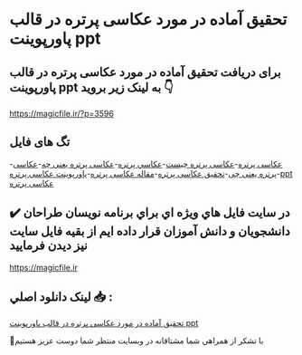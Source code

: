 # تحقیق آماده در مورد عکاسی پرتره در قالب پاورپوینت ppt

## برای دریافت تحقیق آماده در مورد عکاسی پرتره در قالب پاورپوینت ppt به لینک زیر بروید 👇

https://magicfile.ir/?p=3596

## تگ های فایل

-[عکاسی پرتره](https://magicfile.ir/product/%d8%aa%d8%ad%d9%82%db%8c%d9%82-%d8%a2%d9%85%d8%a7%d8%af%d9%87-%d8%b9%da%a9%d8%a7%d8%b3%db%8c-%d9%be%d8%b1%d8%aa%d8%b1%d9%87-%d9%be%d8%a7%d9%88%d8%b1%d9%be%d9%88%db%8c%d9%86%d8%aa/)-[عکاسی پرتره چیست](https://magicfile.ir/product/%d8%aa%d8%ad%d9%82%db%8c%d9%82-%d8%a2%d9%85%d8%a7%d8%af%d9%87-%d8%b9%da%a9%d8%a7%d8%b3%db%8c-%d9%be%d8%b1%d8%aa%d8%b1%d9%87-%d9%be%d8%a7%d9%88%d8%b1%d9%be%d9%88%db%8c%d9%86%d8%aa/)-[عكاسي پرتره](https://magicfile.ir/product/%d8%aa%d8%ad%d9%82%db%8c%d9%82-%d8%a2%d9%85%d8%a7%d8%af%d9%87-%d8%b9%da%a9%d8%a7%d8%b3%db%8c-%d9%be%d8%b1%d8%aa%d8%b1%d9%87-%d9%be%d8%a7%d9%88%d8%b1%d9%be%d9%88%db%8c%d9%86%d8%aa/)-[عکاسی پرتره یعنی چه](https://magicfile.ir/product/%d8%aa%d8%ad%d9%82%db%8c%d9%82-%d8%a2%d9%85%d8%a7%d8%af%d9%87-%d8%b9%da%a9%d8%a7%d8%b3%db%8c-%d9%be%d8%b1%d8%aa%d8%b1%d9%87-%d9%be%d8%a7%d9%88%d8%b1%d9%be%d9%88%db%8c%d9%86%d8%aa/)-[عکاسی پرتره یعنی چی](https://magicfile.ir/product/%d8%aa%d8%ad%d9%82%db%8c%d9%82-%d8%a2%d9%85%d8%a7%d8%af%d9%87-%d8%b9%da%a9%d8%a7%d8%b3%db%8c-%d9%be%d8%b1%d8%aa%d8%b1%d9%87-%d9%be%d8%a7%d9%88%d8%b1%d9%be%d9%88%db%8c%d9%86%d8%aa/)-[تحقیق عکاسی پرتره](https://magicfile.ir/product/%d8%aa%d8%ad%d9%82%db%8c%d9%82-%d8%a2%d9%85%d8%a7%d8%af%d9%87-%d8%b9%da%a9%d8%a7%d8%b3%db%8c-%d9%be%d8%b1%d8%aa%d8%b1%d9%87-%d9%be%d8%a7%d9%88%d8%b1%d9%be%d9%88%db%8c%d9%86%d8%aa/)-[مقاله عکاسی پرتره](https://magicfile.ir/product/%d8%aa%d8%ad%d9%82%db%8c%d9%82-%d8%a2%d9%85%d8%a7%d8%af%d9%87-%d8%b9%da%a9%d8%a7%d8%b3%db%8c-%d9%be%d8%b1%d8%aa%d8%b1%d9%87-%d9%be%d8%a7%d9%88%d8%b1%d9%be%d9%88%db%8c%d9%86%d8%aa/)-[پاورپوینت عکاسی پرتره](https://magicfile.ir/product/%d8%aa%d8%ad%d9%82%db%8c%d9%82-%d8%a2%d9%85%d8%a7%d8%af%d9%87-%d8%b9%da%a9%d8%a7%d8%b3%db%8c-%d9%be%d8%b1%d8%aa%d8%b1%d9%87-%d9%be%d8%a7%d9%88%d8%b1%d9%be%d9%88%db%8c%d9%86%d8%aa/)-[ppt عکاسی پرتره](https://magicfile.ir/product/%d8%aa%d8%ad%d9%82%db%8c%d9%82-%d8%a2%d9%85%d8%a7%d8%af%d9%87-%d8%b9%da%a9%d8%a7%d8%b3%db%8c-%d9%be%d8%b1%d8%aa%d8%b1%d9%87-%d9%be%d8%a7%d9%88%d8%b1%d9%be%d9%88%db%8c%d9%86%d8%aa/)

## ✔️ در سايت فايل هاي ويژه اي براي برنامه نويسان طراحان دانشجويان و دانش آموزان قرار داده ايم از بقيه فايل سايت نيز ديدن فرماييد

https://magicfile.ir


## لينک دانلود اصلي 📥 :

[تحقیق آماده در مورد عکاسی پرتره در قالب پاورپوینت ppt](https://magicfile.ir/product/%d8%aa%d8%ad%d9%82%db%8c%d9%82-%d8%a2%d9%85%d8%a7%d8%af%d9%87-%d8%b9%da%a9%d8%a7%d8%b3%db%8c-%d9%be%d8%b1%d8%aa%d8%b1%d9%87-%d9%be%d8%a7%d9%88%d8%b1%d9%be%d9%88%db%8c%d9%86%d8%aa/) 


🙏با تشکر از همراهي شما مشتاقانه در وبسایت منتظر شما دوست عزیز هستیم

